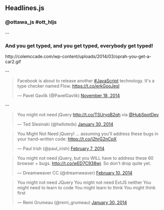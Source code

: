 <h2>Headlines.js</h2>
<h3>@ottawa_js #ott_hljs</h3>

--

<h3>And you get typed, and you get typed, everybody get typed!</h3>
<p>http://colemccade.com/wp-content/uploads/2014/03/oprah-you-get-a-car2.gif</p>
--

<blockquote class="twitter-tweet" lang="en"><p>Facebook is about to release another <a href="https://twitter.com/hashtag/JavaScript?src=hash">#JavaScript</a> technology. It&#39;s a type checker named Flow. <a href="https://t.co/erkGooJesI">https://t.co/erkGooJesI</a></p>&mdash; Pavel Gavlík (@PavelGavlik) <a href="https://twitter.com/PavelGavlik/status/534653996880117762">November 18, 2014</a></blockquote>

--

<blockquote class="twitter-tweet" lang="en"><p>You might not need jQuery <a href="http://t.co/TSUryoB2qh">http://t.co/TSUryoB2qh</a> via <a href="https://twitter.com/HubSpotDev">@HubSpotDev</a></p>&mdash; Ted Slesinski (@helloteds) <a href="https://twitter.com/helloteds/status/428935106720321537">January 30, 2014</a></blockquote>

<blockquote class="twitter-tweet" lang="en"><p>You Might Not Need jQuery! … assuming you&#39;ll address these bugs in your hand-written code: <a href="https://t.co/j2hrG2nCpX">https://t.co/j2hrG2nCpX</a></p>&mdash; Paul Irish (@paul_irish) <a href="https://twitter.com/paul_irish/status/431584056883429376">February 7, 2014</a></blockquote>

<blockquote class="twitter-tweet" lang="en"><p>You might not need jQuery, but you WILL have to address these 60 browser + bugs. <a href="http://t.co/wED7C938wj">http://t.co/wED7C938wj</a>. So don&#39;t drop quite yet.</p>&mdash; Dreamweaver CC (@dreamweaver) <a href="https://twitter.com/dreamweaver/status/433026572069515264">February 10, 2014</a></blockquote>

<blockquote class="twitter-tweet" lang="en"><p>You might not need JQuery&#10;You might not need ExtJS neither&#10;You might need to learn to code&#10;You might learn to think&#10;You might think first</p>&mdash; Remi Grumeau (@remi_grumeau) <a href="https://twitter.com/remi_grumeau/status/429010494934884352">January 30, 2014</a></blockquote>
